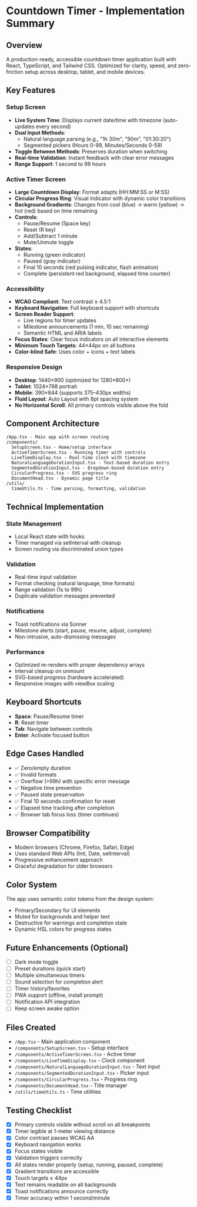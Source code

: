 # Countdown Timer - Implementation Summary

## Overview
A production-ready, accessible countdown timer application built with React, TypeScript, and Tailwind CSS. Optimized for clarity, speed, and zero-friction setup across desktop, tablet, and mobile devices.

## Key Features

### Setup Screen
- **Live System Time**: Displays current date/time with timezone (auto-updates every second)
- **Dual Input Methods**:
  - Natural language parsing (e.g., "1h 30m", "90m", "01:30:20")
  - Segmented pickers (Hours 0-99, Minutes/Seconds 0-59)
- **Toggle Between Methods**: Preserves duration when switching
- **Real-time Validation**: Instant feedback with clear error messages
- **Range Support**: 1 second to 99 hours

### Active Timer Screen
- **Large Countdown Display**: Format adapts (HH:MM:SS or M:SS)
- **Circular Progress Ring**: Visual indicator with dynamic color transitions
- **Background Gradients**: Changes from cool (blue) → warm (yellow) → hot (red) based on time remaining
- **Controls**:
  - Pause/Resume (Space key)
  - Reset (R key)
  - Add/Subtract 1 minute
  - Mute/Unmute toggle
- **States**:
  - Running (green indicator)
  - Paused (gray indicator)
  - Final 10 seconds (red pulsing indicator, flash animation)
  - Complete (persistent red background, elapsed time counter)

### Accessibility
- **WCAG Compliant**: Text contrast ≥ 4.5:1
- **Keyboard Navigation**: Full keyboard support with shortcuts
- **Screen Reader Support**: 
  - Live regions for timer updates
  - Milestone announcements (1 min, 10 sec remaining)
  - Semantic HTML and ARIA labels
- **Focus States**: Clear focus indicators on all interactive elements
- **Minimum Touch Targets**: 44×44px on all buttons
- **Color-blind Safe**: Uses color + icons + text labels

### Responsive Design
- **Desktop**: 1440×900 (optimized for 1280×800+)
- **Tablet**: 1024×768 portrait
- **Mobile**: 390×844 (supports 375–430px widths)
- **Fluid Layout**: Auto Layout with 8pt spacing system
- **No Horizontal Scroll**: All primary controls visible above the fold

## Component Architecture

```
/App.tsx - Main app with screen routing
/components/
  SetupScreen.tsx - Home/setup interface
  ActiveTimerScreen.tsx - Running timer with controls
  LiveTimeDisplay.tsx - Real-time clock with timezone
  NaturalLanguageDurationInput.tsx - Text-based duration entry
  SegmentedDurationInput.tsx - Dropdown-based duration entry
  CircularProgress.tsx - SVG progress ring
  DocumentHead.tsx - Dynamic page title
/utils/
  timeUtils.ts - Time parsing, formatting, validation
```

## Technical Implementation

### State Management
- Local React state with hooks
- Timer managed via setInterval with cleanup
- Screen routing via discriminated union types

### Validation
- Real-time input validation
- Format checking (natural language, time formats)
- Range validation (1s to 99h)
- Duplicate validation messages prevented

### Notifications
- Toast notifications via Sonner
- Milestone alerts (start, pause, resume, adjust, complete)
- Non-intrusive, auto-dismissing messages

### Performance
- Optimized re-renders with proper dependency arrays
- Interval cleanup on unmount
- SVG-based progress (hardware accelerated)
- Responsive images with viewBox scaling

## Keyboard Shortcuts
- **Space**: Pause/Resume timer
- **R**: Reset timer
- **Tab**: Navigate between controls
- **Enter**: Activate focused button

## Edge Cases Handled
- ✅ Zero/empty duration
- ✅ Invalid formats
- ✅ Overflow (>99h) with specific error message
- ✅ Negative time prevention
- ✅ Paused state preservation
- ✅ Final 10 seconds confirmation for reset
- ✅ Elapsed time tracking after completion
- ✅ Browser tab focus loss (timer continues)

## Browser Compatibility
- Modern browsers (Chrome, Firefox, Safari, Edge)
- Uses standard Web APIs (Intl, Date, setInterval)
- Progressive enhancement approach
- Graceful degradation for older browsers

## Color System
The app uses semantic color tokens from the design system:
- Primary/Secondary for UI elements
- Muted for backgrounds and helper text
- Destructive for warnings and completion state
- Dynamic HSL colors for progress states

## Future Enhancements (Optional)
- [ ] Dark mode toggle
- [ ] Preset durations (quick start)
- [ ] Multiple simultaneous timers
- [ ] Sound selection for completion alert
- [ ] Timer history/favorites
- [ ] PWA support (offline, install prompt)
- [ ] Notification API integration
- [ ] Keep screen awake option

## Files Created
- `/App.tsx` - Main application component
- `/components/SetupScreen.tsx` - Setup interface
- `/components/ActiveTimerScreen.tsx` - Active timer
- `/components/LiveTimeDisplay.tsx` - Clock component
- `/components/NaturalLanguageDurationInput.tsx` - Text input
- `/components/SegmentedDurationInput.tsx` - Picker input
- `/components/CircularProgress.tsx` - Progress ring
- `/components/DocumentHead.tsx` - Title manager
- `/utils/timeUtils.ts` - Time utilities

## Testing Checklist
- [x] Primary controls visible without scroll on all breakpoints
- [x] Timer legible at 1-meter viewing distance
- [x] Color contrast passes WCAG AA
- [x] Keyboard navigation works
- [x] Focus states visible
- [x] Validation triggers correctly
- [x] All states render properly (setup, running, paused, complete)
- [x] Gradient transitions are accessible
- [x] Touch targets ≥ 44px
- [x] Text remains readable on all backgrounds
- [x] Toast notifications announce correctly
- [x] Timer accuracy within 1 second/minute
